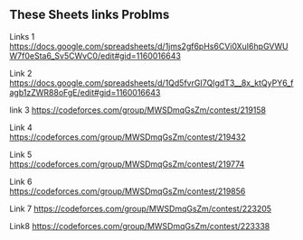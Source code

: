 ## These Sheets links Problms

Links 1
https://docs.google.com/spreadsheets/d/1jms2gf6pHs6CVi0XuI6hpGVWUW7f0eSta6_Sv5CWvC0/edit#gid=1160016643

Link 2
https://docs.google.com/spreadsheets/d/1Qd5fvrGI7QlgdT3__8x_ktQyPY6_fagb1zZWR88oFgE/edit#gid=1160016643

link 3 
https://codeforces.com/group/MWSDmqGsZm/contest/219158

Link 4      
https://codeforces.com/group/MWSDmqGsZm/contest/219432

Link 5            
https://codeforces.com/group/MWSDmqGsZm/contest/219774

Link 6        
https://codeforces.com/group/MWSDmqGsZm/contest/219856

Link 7
https://codeforces.com/group/MWSDmqGsZm/contest/223205

Link8
https://codeforces.com/group/MWSDmqGsZm/contest/223338
